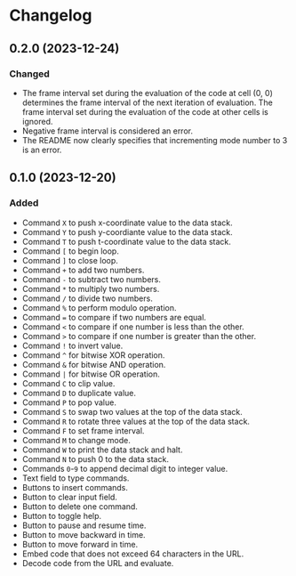 Changelog
=========

0.2.0 (2023-12-24)
------------------

### Changed

- The frame interval set during the evaluation of the code at cell (0,
  0) determines the frame interval of the next iteration of
  evaluation.  The frame interval set during the evaluation of the
  code at other cells is ignored.
- Negative frame interval is considered an error.
- The README now clearly specifies that incrementing mode number to 3
  is an error.


0.1.0 (2023-12-20)
------------------

### Added

- Command `X` to push x-coordinate value to the data stack.
- Command `Y` to push y-coordiante value to the data stack.
- Command `T` to push t-coordinate value to the data stack.
- Command `[` to begin loop.
- Command `]` to close loop.
- Command `+` to add two numbers.
- Command `-` to subtract two numbers.
- Command `*` to multiply two numbers.
- Command `/` to divide two numbers.
- Command `%` to perform modulo operation.
- Command `=` to compare if two numbers are equal.
- Command `<` to compare if one number is less than the other.
- Command `>` to compare if one number is greater than the other.
- Command `!` to invert value.
- Command `^` for bitwise XOR operation.
- Command `&` for bitwise AND operation.
- Command `|` for bitwise OR operation.
- Command `C` to clip value.
- Command `D` to duplicate value.
- Command `P` to pop value.
- Command `S` to swap two values at the top of the data stack.
- Command `R` to rotate three values at the top of the data stack.
- Command `F` to set frame interval.
- Command `M` to change mode.
- Command `W` to print the data stack and halt.
- Command `N` to push 0 to the data stack.
- Commands `0`-`9` to append decimal digit to integer value.
- Text field to type commands.
- Buttons to insert commands.
- Button to clear input field.
- Button to delete one command.
- Button to toggle help.
- Button to pause and resume time.
- Button to move backward in time.
- Button to move forward in time.
- Embed code that does not exceed 64 characters in the URL.
- Decode code from the URL and evaluate.
